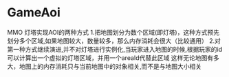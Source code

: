 # GameAoi
MMO 灯塔实现AOI的两种方式
1.把地图划分为数个区域(即灯塔)，这种方式预先划分多个区域,如果地图较大，数量较多，那么内存消耗会很大（比较通用）
2.对第一种方式继续演进,并不对灯塔进行实例化,当玩家进入地图的时候,根据玩家的id可以计算出一个虚拟的灯塔区域，并用一个areaId代替此区域
这样无论地图有多大，地图上的内存消耗只与当前地图中的对象相关,而不是与地图大小相关
